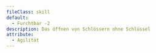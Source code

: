 ```yaml
---
fileClass: skill
default:
  - Furchtbar -2
description: Das öffnen von Schlössern ohne Schlüssel
attribute:
  - Agilität
---
```

